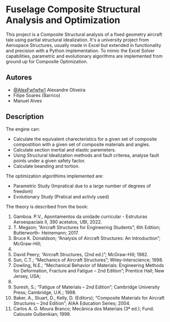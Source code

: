
# Fuselage Composite Structural Analysis and Optimization

This project is a Composite Structural analysis of a fixed geometry aircraft tale using partial structural idealization. It's a university project from Aerospace Structures, usually made in Excel but extended in functionality and precision with a Python implementation. To mimic the Excel Solver capabilities, parametric and evolutionary algorithms are implemented from ground up for Composite Optimization.


## Autores
- [@AlexFwfwfw1](https://www.github.com/AlexFwfwfw1) Alexandre Oliveira
- Filipe Soares (Barrico)
- Manuel Alves 

## Description
The engine can:
- Calculate the equivalent charecteristics for a given set of composite compostition with a given set of composite materials and angles.
- Calculate section inertial and elastic paremeters.
- Using Structural Idealization methods and fault criterea, analyse fault points under a given safety factor.
- Calculate beanding and tortion.

The optimization algorithims implemented are:
- Parametric Study (Impratical due to a large number of degrees of freedom)
- Evolutionary Study (Pratical and activly used)


The theory is described from the book:
01. Gamboa. P.V., Apontamentos da unidade curricular - Estruturas Aeroespaciais II, 390
acetatos, UBI, 2022.
02. T. Megson; “Aircraft Structures for Engineering Students”; 6th Edition; Butterworth-
Heinemann; 2017.
03. Bruce K. Donaldson; “Analysis of Aircraft Structures: An Introduction”; McGraw-Hill;
1993.
04. David Peery; “Aircraft Structures, (2nd ed.)”; McGraw-Hill; 1982.
05. Sun, C.T.; “Mechanics of Aircraft Structures”; Wiley-Interscience; 1998.
06. Dowling, N.E.; “Mechanical Behavior of Materials: Engineering Methods for
Deformation, Fracture and Fatigue – 2nd Edition”; Prentice Hall; New Jersey, USA;
1999.
07. Suresh, S.; “Fatigue of Materials – 2nd Edition”; Cambridge University Press;
Cambridge, U.K.; 1998.
08. Baker, A., Stuart, D., Kelly, D. (Editors); “Composite Materials for Aircraft Structures –
2nd Edition”; AIAA Education Series; 2004.
09. Carlos A. G. Moura Branco; Mecânica dos Materiais (3ª ed.); Fund. Calouste
Gulbenkian; 1998.